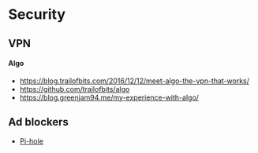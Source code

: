 # Security

## VPN

#### Algo

- https://blog.trailofbits.com/2016/12/12/meet-algo-the-vpn-that-works/
- https://github.com/trailofbits/algo
- https://blog.greenjam94.me/my-experience-with-algo/

## Ad blockers

- [Pi-hole](https://pi-hole.net/)